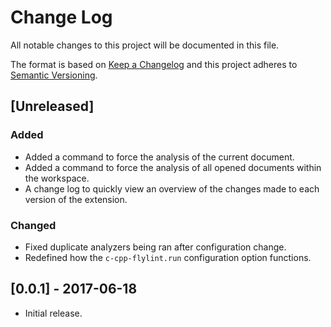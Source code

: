 # Change Log
All notable changes to this project will be documented in this file.

The format is based on [Keep a Changelog](http://keepachangelog.com/)
and this project adheres to [Semantic Versioning](http://semver.org/).

## [Unreleased]
### Added
- Added a command to force the analysis of the current document.
- Added a command to force the analysis of all opened documents within the
  workspace.
- A change log to quickly view an overview of the changes made to each version
  of the extension.

### Changed
- Fixed duplicate analyzers being ran after configuration change.
- Redefined how the `c-cpp-flylint.run` configuration option functions.

## [0.0.1] - 2017-06-18
- Initial release.
